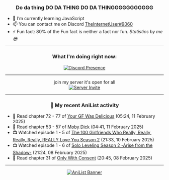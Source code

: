 <div align="center">

### Do da thing DO DA THING DO DA THINGGGGGGGGGGG
</div>

- 🌱 I’m currently learning JavaScript
- 📫 You can contact me on Discord [TheInternetUser#9060](https://discord.com/users/534117072796385300)
- ⚡ Fun fact: 80% of the Fun fact is neither a fact nor fun. _Statistics by me 😎_
<hr>

<div align="center">

### What I'm doing right now:
[![Discord Presence](https://lanyard.cnrad.dev/api/534117072796385300)](https://discord.com/users/534117072796385300)
<hr>

join my server it's open for all <br>
[![Server Invite](https://invidget.switchblade.xyz/bfYgVHxrSs)](https://discord.gg/bfYgVHxrSs)

<hr>
  
### 🌸 My recent AniList activity

</div>

<!-- ANILIST_ACTIVITY:start -->

-   📖 Read chapter 72 - 77 of [Your GF Was Delicious](https://anilist.co/manga/169210) (05:24, 11 February 2025)
-   📖 Read chapter 53 - 57 of [Moby Dick](https://anilist.co/manga/172094) (04:41, 11 February 2025)
-   📺 Watched episode 1 - 5 of [The 100 Girlfriends Who Really, Really, Really, Really, REALLY Love You Season 2](https://anilist.co/anime/172258) (21:33, 10 February 2025)
-   📺 Watched episode 1 - 6 of [Solo Leveling Season 2 -Arise from the Shadow-](https://anilist.co/anime/176496) (21:24, 08 February 2025)
-   📖 Read chapter 31 of [Only With Consent](https://anilist.co/manga/128789) (20:45, 08 February 2025)

<!-- ANILIST_ACTIVITY:end -->
<hr>

<div align="center">

[![AniList Banner](https://img.anili.st/User/929966)](https://anilist.co/user/TheInternetUser)

<!-- ![Profile views](https://gpvc.arturio.dev/TheInternetUse7) Since 2023-01-09 -->
<br>


</div>
